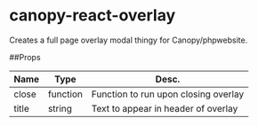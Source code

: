 # canopy-react-overlay
Creates a full page overlay modal thingy for Canopy/phpwebsite.

##Props

|Name|Type|Desc.|
|----|----|----|
|close|function|Function to run upon closing overlay|
|title|string|Text to appear in header of overlay|

